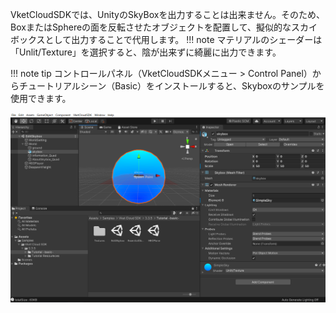 
VketCloudSDKでは、UnityのSkyBoxを出力することは出来ません。そのため、BoxまたはSphereの面を反転させたオブジェクトを配置して、擬似的なスカイボックスとして出力することで代用します。
!!! note
    マテリアルのシェーダーは「Unlit/Texture」を選択すると、陰が出来ずに綺麗に出力できます。


!!! note tip
    コントロールパネル（VketCloudSDKメニュー > Control Panel）からチュートリアルシーン（Basic）をインストールすると、Skyboxのサンプルを使用できます。

![Skybox](img/Skybox.png)  
